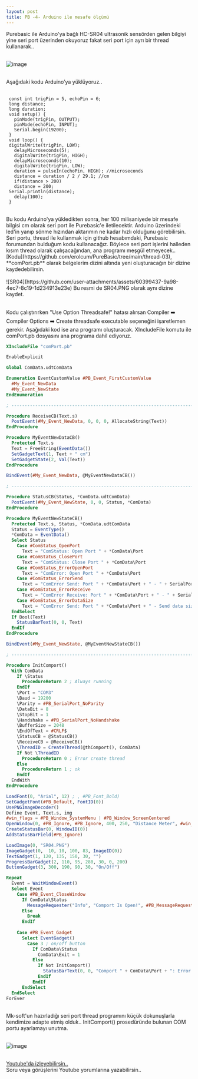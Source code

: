 ```yaml
---
layout: post
title: PB -4- Arduino ile mesafe ölçümü
---
```


Purebasic ile Arduino'ya bağlı HC-SR04 ultrasonik sensörden gelen bilgiyi yine seri port üzerinden okuyoruz fakat seri port için ayrı bir thread kullanarak..<br><br>

![image](https://github.com/user-attachments/assets/eb653f0c-5413-43b7-a9bd-20afbfa61c76)<br><br>

Aşağıdaki kodu Arduino’ya yüklüyoruz..<br><br>

```arduino
 const int trigPin = 5, echoPin = 6;
 long distance;
 long duration;
 void setup() {
   pinMode(trigPin, OUTPUT);
   pinMode(echoPin, INPUT);
   Serial.begin(19200);
 }
 void loop() {
 digitalWrite(trigPin, LOW);
   delayMicroseconds(5);
   digitalWrite(trigPin, HIGH);
   delayMicroseconds(10);
   digitalWrite(trigPin, LOW);
   duration = pulseIn(echoPin, HIGH); //microseconds
   distance = duration / 2 / 29.1; //cm
   if(distance > 200)
   distance = 200;
 Serial.println(distance);
   delay(100);
 }
```
<br>
Bu kodu Arduino'ya yükledikten sonra, her 100 milisaniyede bir mesafe bilgisi cm olarak seri port ile Purebasic'e iletilecektir. Arduino üzerindeki led'in yanıp sönme hızından aktarımın ne kadar hızlı olduğunu görebilirsin. Seri portu, thread ile kullanmak için github hesabımdaki, Purebasic forumundan bulduğum kodu kullanacağız. Böylece seri port işlerini halleden kısım thread olarak çalışacağından, ana programı meşgül etmeyecek..<br>
[Kodu](https://github.com/erolcum/PureBasic/tree/main/thread-03), **comPort.pb** olarak belgelerim dizini altında yeni oluşturacağın bir dizine kaydedebilirsin. <br><br>
![SR04](https://github.com/user-attachments/assets/60399437-9a98-4ec7-8c19-1d234913e23e) Bu resmi de SR04.PNG olarak aynı dizine kaydet.<br><br>

Kodu çalıştırırken "Use Option Threadsafe!" hatası alırsan Compiler ➡️ Compiler Options ➡️ Create threadsafe executable seçeneğini işaretlemen gerekir. Aşağıdaki kod ise ana programı oluşturacak. XIncludeFile komutu ile comPort.pb dosyasını ana programa dahil ediyoruz.

```pb
XIncludeFile "comPort.pb"

EnableExplicit

Global ComData.udtComData

Enumeration EventCustomValue #PB_Event_FirstCustomValue
  #My_Event_NewData
  #My_Event_NewState
EndEnumeration

; ---------------------------------------------------------------------------

Procedure ReceiveCB(Text.s)
  PostEvent(#My_Event_NewData, 0, 0, 0, AllocateString(Text))
EndProcedure

Procedure MyEventNewDataCB()
  Protected Text.s
  Text = FreeString(EventData())
  SetGadgetText(1, Text + " cm")
  SetGadgetState(2, Val(Text))
EndProcedure

BindEvent(#My_Event_NewData, @MyEventNewDataCB())

; ---------------------------------------------------------------------------

Procedure StatusCB(Status, *ComData.udtComData)
  PostEvent(#My_Event_NewState, 0, 0, Status, *ComData)
EndProcedure

Procedure MyEventNewStateCB()
  Protected Text.s, Status, *ComData.udtComData
  Status = EventType()
  *ComData = EventData()
  Select Status
    Case #ComStatus_OpenPort
      Text = "ComStatus: Open Port " + *ComData\Port
    Case #ComStatus_ClosePort
      Text = "ComStatus: Close Port " + *ComData\Port
    Case #ComStatus_ErrorOpenPort
      Text = "ComError: Open Port " + *ComData\Port
    Case #ComStatus_ErrorSend
      Text = "ComError Send: Port " + *ComData\Port + " - " + SerialPortErrorText(*ComData\SendError)
    Case #ComStatus_ErrorReceive
      Text = "ComError Receive: Port " + *ComData\Port + " - " + SerialPortErrorText(*ComData\ReceiveError)
    Case #ComStatus_ErrorDataSize
      Text = "ComError Send: Port " + *ComData\Port + " - Send data size to big."
  EndSelect
  If Bool(Text)
    StatusBarText(0, 0, Text)
  EndIf
EndProcedure

BindEvent(#My_Event_NewState, @MyEventNewStateCB())

; ---------------------------------------------------------------------------

Procedure InitComport()
  With ComData
    If \Status
      ProcedureReturn 2 ; Always running
    EndIf
    \Port = "COM3"
    \Baud = 19200
    \Parity = #PB_SerialPort_NoParity
    \DataBit = 8
    \StopBit = 1
    \Handshake = #PB_SerialPort_NoHandshake
    \BufferSize = 2048
    \EndOfText = #CRLF$
    \StatusCB = @StatusCB()
    \ReceiveCB = @ReceiveCB()
    \ThreadID = CreateThread(@thComport(), ComData)
    If Not \ThreadID
      ProcedureReturn 0 ; Error create thread
    Else
      ProcedureReturn 1 ; ok
    EndIf
  EndWith
EndProcedure

LoadFont(0, "Arial", 12) ; , #PB_Font_Bold)
SetGadgetFont(#PB_Default, FontID(0))
UsePNGImageDecoder()
Define Event, Text.s, img
#win_flags = #PB_Window_SystemMenu | #PB_Window_ScreenCentered
OpenWindow(0, #PB_Ignore, #PB_Ignore, 400, 250, "Distance Meter", #win_flags)
CreateStatusBar(0, WindowID(0))
AddStatusBarField(#PB_Ignore)

LoadImage(0, "SR04.PNG")
ImageGadget(0,  10, 10, 100, 83, ImageID(0))
TextGadget(1, 120, 135, 150, 30, "")
ProgressBarGadget(2, 110, 95, 280, 30, 0, 200)
ButtonGadget(3, 300, 190, 90, 30, "On/Off")

Repeat
  Event = WaitWindowEvent()
  Select Event
    Case #PB_Event_CloseWindow
      If ComData\Status
        MessageRequester("Info", "Comport Is Open!", #PB_MessageRequester_Warning)
      Else
        Break
      EndIf
      
    Case #PB_Event_Gadget
      Select EventGadget()       
        Case 3 ; on/off button
          If ComData\Status
            ComData\Exit = 1
          Else
            If Not InitComport()
              StatusBarText(0, 0, "Comport " + ComData\Port + ": Error Create Thread")
            EndIf
          EndIf
      EndSelect       
  EndSelect
ForEver
```
<br>
Mk-soft'un hazırladığı seri port thread programını küçük dokunuşlarla kendimize adapte etmiş olduk.. InitComport() prosedüründe bulunan COM portu ayarlamayı unutma. <br><br>

![image](https://github.com/user-attachments/assets/d4022b97-f4e7-497d-bfa1-e1b20009e9c1) <br><br>

[Youtube'da izleyebilirsin..](https://youtu.be/yTmMDrT7uPE)<br>Soru veya görüşlerini Youtube yorumlarına yazabilirsin..<br><br>

